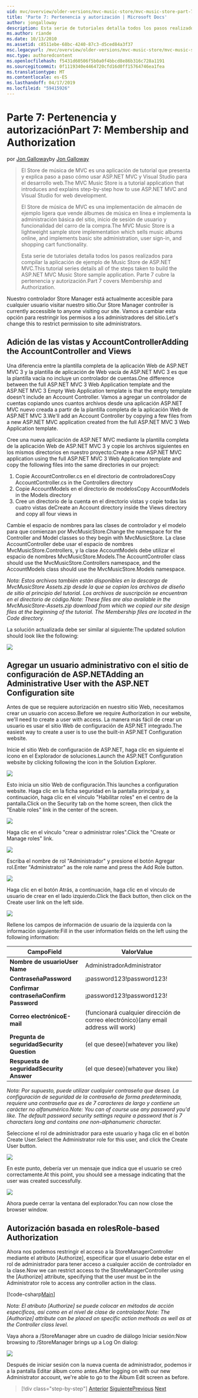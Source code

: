 ```yaml
---
uid: mvc/overview/older-versions/mvc-music-store/mvc-music-store-part-7
title: 'Parte 7: Pertenencia y autorización | Microsoft Docs'
author: jongalloway
description: Esta serie de tutoriales detalla todos los pasos realizados para compilar la aplicación de ejemplo de Music Store de ASP.NET MVC. Parte 7 cubre la pertenencia y autorización.
ms.author: riande
ms.date: 10/13/2010
ms.assetid: c8511ebe-68bc-4240-87c3-d5ced84a3f37
msc.legacyurl: /mvc/overview/older-versions/mvc-music-store/mvc-music-store-part-7
msc.type: authoredcontent
ms.openlocfilehash: f5431d60506f5b0a0f4bbcd8e86b316c728a1191
ms.sourcegitcommit: 0f1119340e4464720cfd16d0ff15764746ea1fea
ms.translationtype: MT
ms.contentlocale: es-ES
ms.lasthandoff: 04/17/2019
ms.locfileid: "59415926"
---
```

# <a name="part-7-membership-and-authorization"></a><span data-ttu-id="e30f4-104">Parte 7: Pertenencia y autorización</span><span class="sxs-lookup"><span data-stu-id="e30f4-104">Part 7: Membership and Authorization</span></span>

<span data-ttu-id="e30f4-105">por [Jon Galloway](https://github.com/jongalloway)</span><span class="sxs-lookup"><span data-stu-id="e30f4-105">by [Jon Galloway](https://github.com/jongalloway)</span></span>

> <span data-ttu-id="e30f4-106">El Store de música de MVC es una aplicación de tutorial que presenta y explica paso a paso cómo usar ASP.NET MVC y Visual Studio para el desarrollo web.</span><span class="sxs-lookup"><span data-stu-id="e30f4-106">The MVC Music Store is a tutorial application that introduces and explains step-by-step how to use ASP.NET MVC and Visual Studio for web development.</span></span>  
>   
> <span data-ttu-id="e30f4-107">El Store de música de MVC es una implementación de almacén de ejemplo ligera que vende álbumes de música en línea e implementa la administración básica del sitio, inicio de sesión de usuario y funcionalidad del carro de la compra.</span><span class="sxs-lookup"><span data-stu-id="e30f4-107">The MVC Music Store is a lightweight sample store implementation which sells music albums online, and implements basic site administration, user sign-in, and shopping cart functionality.</span></span>  
>   
> <span data-ttu-id="e30f4-108">Esta serie de tutoriales detalla todos los pasos realizados para compilar la aplicación de ejemplo de Music Store de ASP.NET MVC.</span><span class="sxs-lookup"><span data-stu-id="e30f4-108">This tutorial series details all of the steps taken to build the ASP.NET MVC Music Store sample application.</span></span> <span data-ttu-id="e30f4-109">Parte 7 cubre la pertenencia y autorización.</span><span class="sxs-lookup"><span data-stu-id="e30f4-109">Part 7 covers Membership and Authorization.</span></span>


<span data-ttu-id="e30f4-110">Nuestro controlador Store Manager está actualmente accesible para cualquier usuario visitar nuestro sitio.</span><span class="sxs-lookup"><span data-stu-id="e30f4-110">Our Store Manager controller is currently accessible to anyone visiting our site.</span></span> <span data-ttu-id="e30f4-111">Vamos a cambiar esta opción para restringir los permisos a los administradores del sitio.</span><span class="sxs-lookup"><span data-stu-id="e30f4-111">Let's change this to restrict permission to site administrators.</span></span>

## <a name="adding-the-accountcontroller-and-views"></a><span data-ttu-id="e30f4-112">Adición de las vistas y AccountController</span><span class="sxs-lookup"><span data-stu-id="e30f4-112">Adding the AccountController and Views</span></span>

<span data-ttu-id="e30f4-113">Una diferencia entre la plantilla completa de la aplicación Web de ASP.NET MVC 3 y la plantilla de aplicación de Web vacía de ASP.NET MVC 3 es que la plantilla vacía no incluye un controlador de cuentas.</span><span class="sxs-lookup"><span data-stu-id="e30f4-113">One difference between the full ASP.NET MVC 3 Web Application template and the ASP.NET MVC 3 Empty Web Application template is that the empty template doesn't include an Account Controller.</span></span> <span data-ttu-id="e30f4-114">Vamos a agregar un controlador de cuentas copiando unos cuantos archivos desde una aplicación ASP.NET MVC nuevo creada a partir de la plantilla completa de la aplicación Web de ASP.NET MVC 3.</span><span class="sxs-lookup"><span data-stu-id="e30f4-114">We'll add an Account Controller by copying a few files from a new ASP.NET MVC application created from the full ASP.NET MVC 3 Web Application template.</span></span>

<span data-ttu-id="e30f4-115">Cree una nueva aplicación de ASP.NET MVC mediante la plantilla completa de la aplicación Web de ASP.NET MVC 3 y copie los archivos siguientes en los mismos directorios en nuestro proyecto:</span><span class="sxs-lookup"><span data-stu-id="e30f4-115">Create a new ASP.NET MVC application using the full ASP.NET MVC 3 Web Application template and copy the following files into the same directories in our project:</span></span>

1. <span data-ttu-id="e30f4-116">Copie AccountController.cs en el directorio de controladores</span><span class="sxs-lookup"><span data-stu-id="e30f4-116">Copy AccountController.cs in the Controllers directory</span></span>
2. <span data-ttu-id="e30f4-117">Copie AccountModels en el directorio de modelos</span><span class="sxs-lookup"><span data-stu-id="e30f4-117">Copy AccountModels in the Models directory</span></span>
3. <span data-ttu-id="e30f4-118">Cree un directorio de la cuenta en el directorio vistas y copie todas las cuatro vistas de</span><span class="sxs-lookup"><span data-stu-id="e30f4-118">Create an Account directory inside the Views directory and copy all four views in</span></span>

<span data-ttu-id="e30f4-119">Cambie el espacio de nombres para las clases de controlador y el modelo para que comienzan por MvcMusicStore.</span><span class="sxs-lookup"><span data-stu-id="e30f4-119">Change the namespace for the Controller and Model classes so they begin with MvcMusicStore.</span></span> <span data-ttu-id="e30f4-120">La clase AccountController debe usar el espacio de nombres MvcMusicStore.Controllers, y la clase AccountModels debe utilizar el espacio de nombres MvcMusicStore.Models.</span><span class="sxs-lookup"><span data-stu-id="e30f4-120">The AccountController class should use the MvcMusicStore.Controllers namespace, and the AccountModels class should use the MvcMusicStore.Models namespace.</span></span>

<span data-ttu-id="e30f4-121">*Nota: Estos archivos también están disponibles en la descarga de MvcMusicStore Assets.zip desde la que se copian los archivos de diseño de sitio al principio del tutorial. Los archivos de suscripción se encuentran en el directorio de código.*</span><span class="sxs-lookup"><span data-stu-id="e30f4-121">*Note: These files are also available in the MvcMusicStore-Assets.zip download from which we copied our site design files at the beginning of the tutorial. The Membership files are located in the Code directory.*</span></span>

<span data-ttu-id="e30f4-122">La solución actualizada debe ser similar al siguiente:</span><span class="sxs-lookup"><span data-stu-id="e30f4-122">The updated solution should look like the following:</span></span>

![](mvc-music-store-part-7/_static/image1.png)

## <a name="adding-an-administrative-user-with-the-aspnet-configuration-site"></a><span data-ttu-id="e30f4-123">Agregar un usuario administrativo con el sitio de configuración de ASP.NET</span><span class="sxs-lookup"><span data-stu-id="e30f4-123">Adding an Administrative User with the ASP.NET Configuration site</span></span>

<span data-ttu-id="e30f4-124">Antes de que se requiere autorización en nuestro sitio Web, necesitamos crear un usuario con acceso.</span><span class="sxs-lookup"><span data-stu-id="e30f4-124">Before we require Authorization in our website, we'll need to create a user with access.</span></span> <span data-ttu-id="e30f4-125">La manera más fácil de crear un usuario es usar el sitio Web de configuración de ASP.NET integrado.</span><span class="sxs-lookup"><span data-stu-id="e30f4-125">The easiest way to create a user is to use the built-in ASP.NET Configuration website.</span></span>

<span data-ttu-id="e30f4-126">Inicie el sitio Web de configuración de ASP.NET, haga clic en siguiente el icono en el Explorador de soluciones.</span><span class="sxs-lookup"><span data-stu-id="e30f4-126">Launch the ASP.NET Configuration website by clicking following the icon in the Solution Explorer.</span></span>

![](mvc-music-store-part-7/_static/image2.png)

<span data-ttu-id="e30f4-127">Esto inicia un sitio Web de configuración.</span><span class="sxs-lookup"><span data-stu-id="e30f4-127">This launches a configuration website.</span></span> <span data-ttu-id="e30f4-128">Haga clic en la ficha seguridad en la pantalla principal y, a continuación, haga clic en el vínculo "Habilitar roles" en el centro de la pantalla.</span><span class="sxs-lookup"><span data-stu-id="e30f4-128">Click on the Security tab on the home screen, then click the "Enable roles" link in the center of the screen.</span></span>

![](mvc-music-store-part-7/_static/image3.png)

<span data-ttu-id="e30f4-129">Haga clic en el vínculo "crear o administrar roles".</span><span class="sxs-lookup"><span data-stu-id="e30f4-129">Click the "Create or Manage roles" link.</span></span>

![](mvc-music-store-part-7/_static/image4.png)

<span data-ttu-id="e30f4-130">Escriba el nombre de rol "Administrador" y presione el botón Agregar rol.</span><span class="sxs-lookup"><span data-stu-id="e30f4-130">Enter "Administrator" as the role name and press the Add Role button.</span></span>

![](mvc-music-store-part-7/_static/image5.png)

<span data-ttu-id="e30f4-131">Haga clic en el botón Atrás, a continuación, haga clic en el vínculo de usuario de crear en el lado izquierdo.</span><span class="sxs-lookup"><span data-stu-id="e30f4-131">Click the Back button, then click on the Create user link on the left side.</span></span>

![](mvc-music-store-part-7/_static/image6.png)

<span data-ttu-id="e30f4-132">Rellene los campos de información de usuario de la izquierda con la información siguiente:</span><span class="sxs-lookup"><span data-stu-id="e30f4-132">Fill in the user information fields on the left using the following information:</span></span>

| <span data-ttu-id="e30f4-133">**Campo**</span><span class="sxs-lookup"><span data-stu-id="e30f4-133">**Field**</span></span> | <span data-ttu-id="e30f4-134">**Valor**</span><span class="sxs-lookup"><span data-stu-id="e30f4-134">**Value**</span></span> |
| --- | --- |
| <span data-ttu-id="e30f4-135">**Nombre de usuario**</span><span class="sxs-lookup"><span data-stu-id="e30f4-135">**User Name**</span></span> | <span data-ttu-id="e30f4-136">Administrador</span><span class="sxs-lookup"><span data-stu-id="e30f4-136">Administrator</span></span> |
| <span data-ttu-id="e30f4-137">**Contraseña**</span><span class="sxs-lookup"><span data-stu-id="e30f4-137">**Password**</span></span> | <span data-ttu-id="e30f4-138">¡password123!</span><span class="sxs-lookup"><span data-stu-id="e30f4-138">password123!</span></span> |
| <span data-ttu-id="e30f4-139">**Confirmar contraseña**</span><span class="sxs-lookup"><span data-stu-id="e30f4-139">**Confirm Password**</span></span> | <span data-ttu-id="e30f4-140">¡password123!</span><span class="sxs-lookup"><span data-stu-id="e30f4-140">password123!</span></span> |
| <span data-ttu-id="e30f4-141">**Correo electrónico**</span><span class="sxs-lookup"><span data-stu-id="e30f4-141">**E-mail**</span></span> | <span data-ttu-id="e30f4-142">(funcionará cualquier dirección de correo electrónico)</span><span class="sxs-lookup"><span data-stu-id="e30f4-142">(any email address will work)</span></span> |
| <span data-ttu-id="e30f4-143">**Pregunta de seguridad**</span><span class="sxs-lookup"><span data-stu-id="e30f4-143">**Security Question**</span></span> | <span data-ttu-id="e30f4-144">(el que desee)</span><span class="sxs-lookup"><span data-stu-id="e30f4-144">(whatever you like)</span></span> |
| <span data-ttu-id="e30f4-145">**Respuesta de seguridad**</span><span class="sxs-lookup"><span data-stu-id="e30f4-145">**Security Answer**</span></span> | <span data-ttu-id="e30f4-146">(el que desee)</span><span class="sxs-lookup"><span data-stu-id="e30f4-146">(whatever you like)</span></span> |

<span data-ttu-id="e30f4-147">*Nota: Por supuesto, puede utilizar cualquier contraseña que desea. La configuración de seguridad de la contraseña de forma predeterminada, requiere una contraseña que es de 7 caracteres de largo y contiene un carácter no alfanumérico.*</span><span class="sxs-lookup"><span data-stu-id="e30f4-147">*Note: You can of course use any password you'd like. The default password security settings require a password that is 7 characters long and contains one non-alphanumeric character.*</span></span>

<span data-ttu-id="e30f4-148">Seleccione el rol de administrador para este usuario y haga clic en el botón Create User.</span><span class="sxs-lookup"><span data-stu-id="e30f4-148">Select the Administrator role for this user, and click the Create User button.</span></span>

![](mvc-music-store-part-7/_static/image7.png)

<span data-ttu-id="e30f4-149">En este punto, debería ver un mensaje que indica que el usuario se creó correctamente.</span><span class="sxs-lookup"><span data-stu-id="e30f4-149">At this point, you should see a message indicating that the user was created successfully.</span></span>

![](mvc-music-store-part-7/_static/image8.png)

<span data-ttu-id="e30f4-150">Ahora puede cerrar la ventana del explorador.</span><span class="sxs-lookup"><span data-stu-id="e30f4-150">You can now close the browser window.</span></span>

## <a name="role-based-authorization"></a><span data-ttu-id="e30f4-151">Autorización basada en roles</span><span class="sxs-lookup"><span data-stu-id="e30f4-151">Role-based Authorization</span></span>

<span data-ttu-id="e30f4-152">Ahora nos podemos restringir el acceso a la StoreManagerController mediante el atributo [Authorize], especificar que el usuario debe estar en el rol de administrador para tener acceso a cualquier acción de controlador en la clase.</span><span class="sxs-lookup"><span data-stu-id="e30f4-152">Now we can restrict access to the StoreManagerController using the [Authorize] attribute, specifying that the user must be in the Administrator role to access any controller action in the class.</span></span>

[!code-csharp[Main](mvc-music-store-part-7/samples/sample1.cs)]

<span data-ttu-id="e30f4-153">*Nota: El atributo [Authorize] se puede colocar en métodos de acción específicos, así como en el nivel de clase de controlador.*</span><span class="sxs-lookup"><span data-stu-id="e30f4-153">*Note: The [Authorize] attribute can be placed on specific action methods as well as at the Controller class level.*</span></span>

<span data-ttu-id="e30f4-154">Vaya ahora a /StoreManager abre un cuadro de diálogo Iniciar sesión:</span><span class="sxs-lookup"><span data-stu-id="e30f4-154">Now browsing to /StoreManager brings up a Log On dialog:</span></span>

![](mvc-music-store-part-7/_static/image9.png)

<span data-ttu-id="e30f4-155">Después de iniciar sesión con la nueva cuenta de administrador, podemos ir a la pantalla Editar álbum como antes.</span><span class="sxs-lookup"><span data-stu-id="e30f4-155">After logging on with our new Administrator account, we're able to go to the Album Edit screen as before.</span></span>

> [!div class="step-by-step"]
> <span data-ttu-id="e30f4-156">[Anterior](mvc-music-store-part-6.md)
> [Siguiente](mvc-music-store-part-8.md)</span><span class="sxs-lookup"><span data-stu-id="e30f4-156">[Previous](mvc-music-store-part-6.md)
[Next](mvc-music-store-part-8.md)</span></span>
